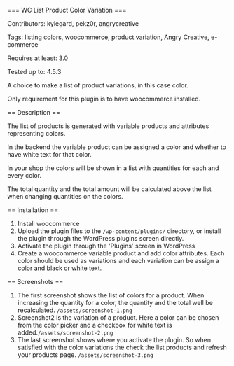 === WC List Product Color Variation ===

Contributors: kylegard, pekz0r, angrycreative

Tags: listing colors, woocommerce, product variation, Angry Creative, e-commerce

Requires at least: 3.0

Tested up to: 4.5.3

A choice to make a list of product variations, in this case color. 

Only requirement for this plugin is to have woocommerce installed. 

== Description ==

The list of products is generated with variable products and attributes representing colors. 

In the backend the variable product can be assigned a color and whether to have white text for that color. 

In your shop the colors will be shown in a list with quantities for each and every color. 

The total quantity and the total amount will be calculated above the list when changing quantities on the colors. 


== Installation ==


1. Install woocommerce
2. Upload the plugin files to the `/wp-content/plugins/` directory, or install the plugin through the WordPress plugins screen directly.
3. Activate the plugin through the 'Plugins' screen in WordPress
4. Create a woocommerce variable product and add color attributes. Each color should be used as variations and each variation can be assign a color and black or white text.


== Screenshots ==

1. The first screenshot shows the list of colors for a product. When increasing the quantity for a color, the quantity and the total well be recalculated.   `/assets/screenshot-1.png` 
2. Screenshot2 is the variation of a product. Here a color can be chosen from the color picker and a checkbox for white text is added.`/assets/screenshot-2.png` 
3. The last screenshot shows where you activate the plugin. So when satisfied with the color variations the check the list products and refresh your products page. `/assets/screenshot-3.png` 
